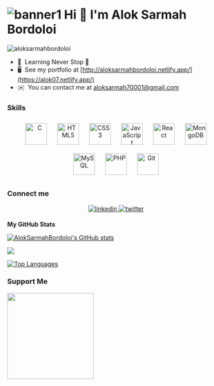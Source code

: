 ![banner1](https://user-images.githubusercontent.com/106934852/182024874-e14fcb43-0a72-4b1c-bf1a-4f711c5c63c4.png)
Hi 👋 I'm Alok Sarmah Bordoloi
=====================================

<p align="left"> <img src="https://komarev.com/ghpvc/?username=aloksarmahbordoloi&label=Profile%20views&color=0e75b6&style=flat" alt="aloksarmahbordoloi" /> </p>

* 🧠  Learning Never Stop 🚀
* 🖥️  See my portfolio at [http://aloksarmahbordoloi.netlify.app/](https://alok07.netlify.app/)
* ✉️  You can contact me at [aloksarmah70001@gmail.com](mailto:aloksarmah70001@gmail.com) 

### Skills

<div align="center">
<a href="https://www.cprogramming.com/" target="_blank"><img style="margin: 10px" src="https://profilinator.rishav.dev/skills-assets/c-original.svg" alt="C" height="50" /></a>  
<a href="https://en.wikipedia.org/wiki/HTML5" target="_blank"><img style="margin: 10px" src="https://profilinator.rishav.dev/skills-assets/html5-original-wordmark.svg" alt="HTML5" height="50" /></a>
<a href="https://www.w3schools.com/css/" target="_blank"><img style="margin: 10px" src="https://profilinator.rishav.dev/skills-assets/css3-original-wordmark.svg" alt="CSS3" height="50" /></a>      
<a href="https://www.javascript.com/" target="_blank"><img style="margin: 10px" src="https://profilinator.rishav.dev/skills-assets/javascript-original.svg" alt="JavaScript" height="50" /></a>  
<a href="https://reactjs.org/" target="_blank"><img style="margin: 10px" src="https://profilinator.rishav.dev/skills-assets/react-original-wordmark.svg" alt="React" height="50" /></a>  
 <a href="https://www.mongodb.com/" target="_blank"><img style="margin: 10px" src="https://profilinator.rishav.dev/skills-assets/mongodb-original-wordmark.svg" alt="MongoDB" height="50" /></a>     
<a href="https://www.mysql.com/" target="_blank"><img style="margin: 10px" src="https://profilinator.rishav.dev/skills-assets/mysql-original-wordmark.svg" alt="MySQL" height="50" /></a>
<a href="https://www.php.net/" target="_blank"><img style="margin: 10px" src="https://profilinator.rishav.dev/skills-assets/php-original.svg" alt="PHP" height="50" /></a> 
<a href="https://github.com/" target="_blank"><img style="margin: 10px" src="https://profilinator.rishav.dev/skills-assets/git-scm-icon.svg" alt="Git" height="50" /></a>  
</div>

</td><td valign="top" width="33%">


### Connect me 

<div align="center">
<a href="https://linkedin.com/in/alok-sarmah-bordoloi-7342981a9" target="_blank">
<img src=https://img.shields.io/badge/linkedin-%231E77B5.svg?&style=for-the-badge&logo=linkedin&logoColor=white alt=linkedin style="margin-bottom: 5px;" />
</a>
 
 <a href="https://twitter.com/SarmahAlok" target="_blank">
<img src=https://img.shields.io/badge/twitter-%2300acee.svg?&style=for-the-badge&logo=twitter&logoColor=white alt=twitter style="margin-bottom: 5px;" />
</a>  
</div>  

  

<b>My GitHub Stats</b>

<a href="http://www.github.com/AlokSarmahBordoloi"><img src="https://github-readme-stats.vercel.app/api?username=AlokSarmahBordoloi&show_icons=true&hide=&count_private=true&title_color=0891b2&text_color=ffffff&icon_color=0891b2&bg_color=22272e&hide_border=true&show_icons=true" alt="AlokSarmahBordoloi's GitHub stats" /></a>

<a href="http://www.github.com/AlokSarmahBordoloi"><img src="https://github-readme-streak-stats.herokuapp.com/?user=AlokSarmahBordoloi&stroke=ffffff&background=22272e&ring=0891b2&fire=0891b2&currStreakNum=ffffff&currStreakLabel=0891b2&sideNums=ffffff&sideLabels=ffffff&dates=ffffff&hide_border=true" /></a>

<a href="https://github.com/AlokSarmahBordoloi" align="left"><img src="https://github-readme-stats.vercel.app/api/top-langs/?username=AlokSarmahBordoloi&langs_count=10&title_color=0891b2&text_color=ffffff&icon_color=0891b2&bg_color=22272e&hide_border=true&locale=en&custom_title=Top%20%Languages" alt="Top Languages" /></a>

### Support Me

<a href="https://www.buymeacoffee.com/aloksarmah5"><img src="https://cdn.buymeacoffee.com/buttons/v2/default-yellow.png" width="200" /></a>
